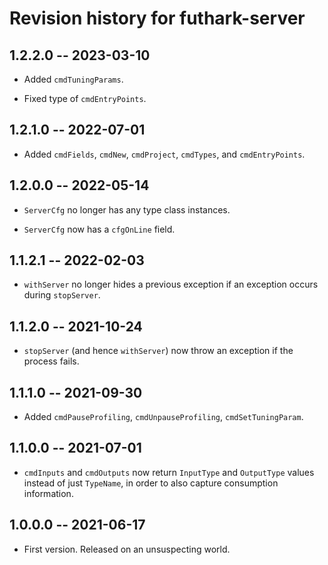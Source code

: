 # Revision history for futhark-server

## 1.2.2.0 -- 2023-03-10

* Added `cmdTuningParams`.

* Fixed type of `cmdEntryPoints`.

## 1.2.1.0 -- 2022-07-01

* Added `cmdFields`, `cmdNew`, `cmdProject`, `cmdTypes`, and `cmdEntryPoints`.

## 1.2.0.0 -- 2022-05-14

* `ServerCfg` no longer has any type class instances.

* `ServerCfg` now has a `cfgOnLine` field.

## 1.1.2.1 -- 2022-02-03

* `withServer` no longer hides a previous exception if an exception
  occurs during `stopServer`.

## 1.1.2.0 -- 2021-10-24

* `stopServer` (and hence `withServer`) now throw an exception if the
  process fails.

## 1.1.1.0 -- 2021-09-30

* Added `cmdPauseProfiling`, `cmdUnpauseProfiling`, `cmdSetTuningParam`.

## 1.1.0.0 -- 2021-07-01

* `cmdInputs` and `cmdOutputs` now return `InputType` and `OutputType`
  values instead of just `TypeName`, in order to also capture
  consumption information.

## 1.0.0.0 -- 2021-06-17

* First version. Released on an unsuspecting world.

